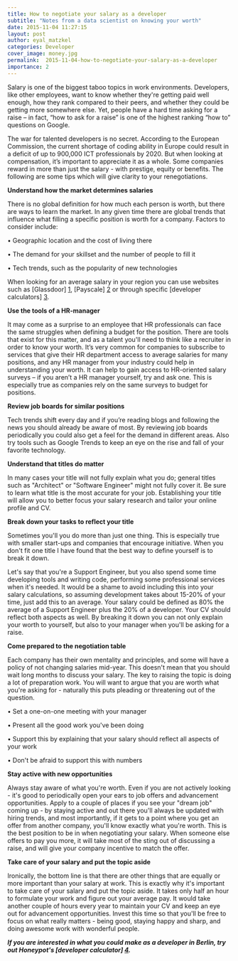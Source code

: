 ```yaml
---
title: How to negotiate your salary as a developer 
subtitle: "Notes from a data scientist on knowing your worth"
date: 2015-11-04 11:27:15
layout: post
author: eyal_matzkel
categories: Developer
cover_image: money.jpg
permalink:  2015-11-04-how-to-negotiate-your-salary-as-a-developer
importance: 2
---
```


Salary is one of the biggest taboo topics in work environments. Developers, like other employees, want to know whether they're getting paid well enough, how they rank compared to their peers, and whether they could be getting more somewhere else. Yet, people have a hard time asking for a raise – in fact, “how to ask for a raise” is one of the highest ranking “how to” questions on Google.

The war for talented developers is no secret. According to the European Commission, the current shortage of coding ability in Europe could result in a deficit of up to 900,000 ICT professionals by 2020. But when looking at compensation, it’s important to appreciate it as a whole. Some companies reward in more than just the salary - with prestige, equity or benefits. The following are some tips which will give clarity to your renegotiations. 

**Understand how the market determines salaries**

There is no global definition for how much each person is worth, but there are ways to learn the market. In any given time there are global trends that influence what filling a specific position is worth for a company. Factors to consider include:

•	Geographic location and the cost of living there

•	The demand for your skillset and the number of people to fill it

•	Tech trends, such as the popularity of new technologies 

When looking for an average salary in your region you can use websites such as [Glassdoor] [1], [Payscale] [2] or through specific [developer calculators] [3]. 

**Use the tools of a HR-manager**

It may come as a surprise to an employee that HR professionals can face the same struggles when defining a budget for the position. There are tools that exist for this matter, and as a talent you'll need to think like a recruiter in order to know your worth. It’s very common for companies to subscribe to services that give their HR department access to average salaries for many positions, and any HR manager from your industry could help in understanding your worth. It can help to gain access to HR-oriented salary surveys – if you aren’t a HR manager yourself, try and ask one. This is especially true as companies rely on the same surveys to budget for positions. 

**Review job boards for similar positions**

Tech trends shift every day and if you’re reading blogs and following the news you should already be aware of most. By reviewing job boards periodically you could also get a feel for the demand in different areas. Also try tools such as Google Trends to keep an eye on the rise and fall of your favorite technology. 

**Understand that titles do matter**

In many cases your title will not fully explain what you do; general titles such as "Architect" or "Software Engineer" might not fully cover it. Be sure to learn what title is the most accurate for your job. Establishing your title will allow you to better focus your salary research and tailor your online profile and CV. 

**Break down your tasks to reflect your title**

Sometimes you'll you do more than just one thing. This is especially true with smaller start-ups and companies that encourage initiative. When you don't fit one title I have found that the best way to define yourself is to break it down. 

Let's say that you're a Support Engineer, but you also spend some time developing tools and writing code, performing some professional services when it's needed. It would be a shame to avoid including this into your salary calculations, so assuming development takes about 15-20% of your time, just add this to an average. Your salary could be defined as 80% the average of a Support Engineer plus the 20% of a developer. Your CV should reflect both aspects as well. By breaking it down you can not only explain your worth to yourself, but also to your manager when you'll be asking for a raise.

**Come prepared to the negotiation table**

Each company has their own mentality and principles, and some will have a policy of not changing salaries mid-year. This doesn't mean that you should wait long months to discuss your salary. The key to raising the topic is doing a lot of preparation work. You will want to argue that you are worth what you're asking for - naturally this puts pleading or threatening out of the question. 

•	Set a one-on-one meeting with your manager

•	Present all the good work you've been doing

•	Support this by explaining that your salary should reflect all aspects of your work 

•	Don't be afraid to support this with numbers

**Stay active with new opportunities**

Always stay aware of what you're worth. Even if you are not actively looking - it's good to periodically open your ears to job offers and advancement opportunities. Apply to a couple of places if you see your "dream job" coming up - by staying active and out there you'll always be updated with hiring trends, and most importantly, if it gets to a point where you get an offer from another company, you'll know exactly what you're worth. This is the best position to be in when negotiating your salary. When someone else offers to pay you more, it will take most of the sting out of discussing a raise, and will give your company incentive to match the offer.

**Take care of your salary and put the topic aside**

Ironically, the bottom line is that there are other things that are equally or more important than your salary at work. This is exactly why it's important to take care of your salary and put the topic aside. It takes only half an hour to formulate your work and figure out your average pay. It would take another couple of hours every year to maintain your CV and keep an eye out for advancement opportunities. Invest this time so that you'll be free to focus on what really matters - being good, staying happy and sharp, and doing awesome work with wonderful people.

***If you are interested in what you could make as a developer in Berlin, try out Honeypot's [developer calculator] [4].***


[1]: http://www.glassdoor.com
[2]: http://www.payscale.com
[3]: http://www.whatamiworth.io "developer salary calculator"
[4]: http://www.whatamirworth.io "developer salary calculator"